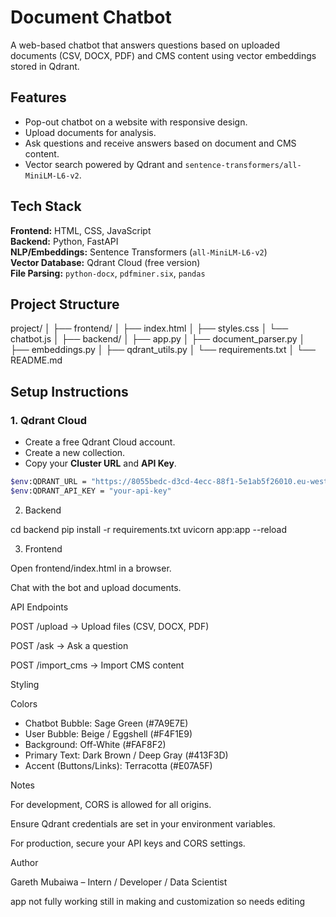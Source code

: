 # Document Chatbot

A web-based chatbot that answers questions based on uploaded documents (CSV, DOCX, PDF) and CMS content using vector embeddings stored in Qdrant.

## Features

- Pop-out chatbot on a website with responsive design.
- Upload documents for analysis.
- Ask questions and receive answers based on document and CMS content.
- Vector search powered by Qdrant and `sentence-transformers/all-MiniLM-L6-v2`.

## Tech Stack

**Frontend:** HTML, CSS, JavaScript  
**Backend:** Python, FastAPI  
**NLP/Embeddings:** Sentence Transformers (`all-MiniLM-L6-v2`)  
**Vector Database:** Qdrant Cloud (free version)  
**File Parsing:** `python-docx`, `pdfminer.six`, `pandas`

## Project Structure

project/
│
├── frontend/
│ ├── index.html
│ ├── styles.css
│ └── chatbot.js
│
├── backend/
│ ├── app.py
│ ├── document_parser.py
│ ├── embeddings.py
│ ├── qdrant_utils.py
│ └── requirements.txt
│
└── README.md

## Setup Instructions

### 1. Qdrant Cloud

- Create a free Qdrant Cloud account.
- Create a new collection.
- Copy your **Cluster URL** and **API Key**.

```bash
$env:QDRANT_URL = "https://8055bedc-d3cd-4ecc-88f1-5e1ab5f26010.eu-west-2-0.aws.cloud.qdrant.io"
$env:QDRANT_API_KEY = "your-api-key"

```

2. Backend

cd backend
pip install -r requirements.txt
uvicorn app:app --reload

3. Frontend

Open frontend/index.html in a browser.

Chat with the bot and upload documents.

API Endpoints

POST /upload → Upload files (CSV, DOCX, PDF)

POST /ask → Ask a question

POST /import_cms → Import CMS content

Styling

Colors

- Chatbot Bubble: Sage Green (#7A9E7E)
- User Bubble: Beige / Eggshell (#F4F1E9)
- Background: Off-White (#FAF8F2)
- Primary Text: Dark Brown / Deep Gray (#413F3D)
- Accent (Buttons/Links): Terracotta (#E07A5F)

Notes

For development, CORS is allowed for all origins.

Ensure Qdrant credentials are set in your environment variables.

For production, secure your API keys and CORS settings.

Author

Gareth Mubaiwa – Intern / Developer / Data Scientist


app not fully working still in making and customization so needs editing

